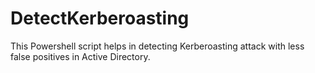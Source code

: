 # DetectKerberoasting
This Powershell script helps in detecting Kerberoasting attack with less false positives in Active Directory.
